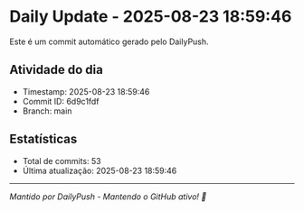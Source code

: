 # Daily Update - 2025-08-23 18:59:46

Este é um commit automático gerado pelo DailyPush.

## Atividade do dia
- Timestamp: 2025-08-23 18:59:46
- Commit ID: 6d9c1fdf
- Branch: main

## Estatísticas
- Total de commits: 53
- Última atualização: 2025-08-23 18:59:46

---
*Mantido por DailyPush - Mantendo o GitHub ativo! 🚀*
